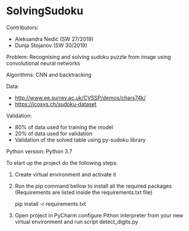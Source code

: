 # SolvingSudoku

Contributors:
- Aleksandra Nedić (SW 27/2019)
- Dunja Stojanov (SW 30/2019)

Problem:
Recognising and solving sudoku puzzle from image using convolutional neural networks

Algorithms:
CNN and backtracking

Data:
- http://www.ee.surrey.ac.uk/CVSSP/demos/chars74k/
- https://icosys.ch/sudoku-dataset

Validation:
- 80% of data used for training the model
- 20% of data used for validation
- Validation of the solved table using py-sudoku library

Python version:
Python 3.7

To start up the project do the following steps:
1. Create virtual environment and activate it
2. Run the pip command bellow to install all the required packages (Requirements are listed inside the requirements.txt file)

    pip install -r requirements.txt

3. Open project in PyCharm configure Pithon interpreter from your new virtual environment and run script detect_digits.py  